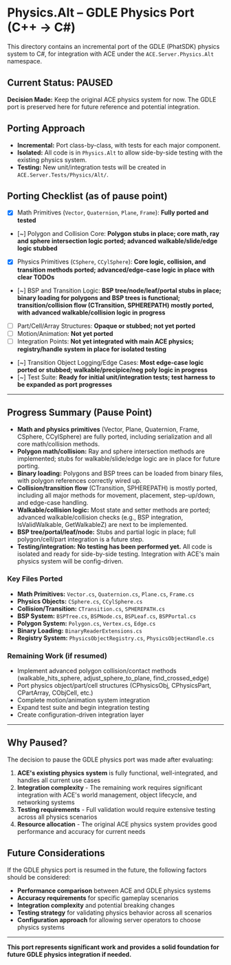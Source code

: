 # Physics.Alt – GDLE Physics Port (C++ → C#)

This directory contains an incremental port of the GDLE (PhatSDK) physics system to C#, for integration with ACE under the `ACE.Server.Physics.Alt` namespace.

## Current Status: **PAUSED**

**Decision Made:** Keep the original ACE physics system for now. The GDLE port is preserved here for future reference and potential integration.

## Porting Approach
- **Incremental:** Port class-by-class, with tests for each major component.
- **Isolated:** All code is in `Physics.Alt` to allow side-by-side testing with the existing physics system.
- **Testing:** New unit/integration tests will be created in `ACE.Server.Tests/Physics/Alt/`.

## Porting Checklist (as of pause point)
- [x] Math Primitives (`Vector`, `Quaternion`, `Plane`, `Frame`): **Fully ported and tested**
- [~] Polygon and Collision Core: **Polygon stubs in place; core math, ray and sphere intersection logic ported; advanced walkable/slide/edge logic stubbed**
- [x] Physics Primitives (`CSphere`, `CCylSphere`): **Core logic, collision, and transition methods ported; advanced/edge-case logic in place with clear TODOs**
- [~] BSP and Transition Logic: **BSP tree/node/leaf/portal stubs in place; binary loading for polygons and BSP trees is functional; transition/collision flow (CTransition, SPHEREPATH) mostly ported, with advanced walkable/collision logic in progress**
- [ ] Part/Cell/Array Structures: **Opaque or stubbed; not yet ported**
- [ ] Motion/Animation: **Not yet ported**
- [ ] Integration Points: **Not yet integrated with main ACE physics; registry/handle system in place for isolated testing**
- [~] Transition Object Logging/Edge Cases: **Most edge-case logic ported or stubbed; walkable/precipice/neg poly logic in progress**
- [~] Test Suite: **Ready for initial unit/integration tests; test harness to be expanded as port progresses**

---

## Progress Summary (Pause Point)
- **Math and physics primitives** (Vector, Plane, Quaternion, Frame, CSphere, CCylSphere) are fully ported, including serialization and all core math/collision methods.
- **Polygon math/collision:** Ray and sphere intersection methods are implemented; stubs for walkable/slide/edge logic are in place for future porting.
- **Binary loading:** Polygons and BSP trees can be loaded from binary files, with polygon references correctly wired up.
- **Collision/transition flow** (CTransition, SPHEREPATH) is mostly ported, including all major methods for movement, placement, step-up/down, and edge-case handling.
- **Walkable/collision logic:** Most state and setter methods are ported; advanced walkable/collision checks (e.g., BSP integration, IsValidWalkable, GetWalkableZ) are next to be implemented.
- **BSP tree/portal/leaf/node:** Stubs and partial logic in place; full polygon/cell/part integration is a future step.
- **Testing/integration:** **No testing has been performed yet.** All code is isolated and ready for side-by-side testing. Integration with ACE's main physics system will be config-driven.

### Key Files Ported
- **Math Primitives:** `Vector.cs`, `Quaternion.cs`, `Plane.cs`, `Frame.cs`
- **Physics Objects:** `CSphere.cs`, `CCylSphere.cs`
- **Collision/Transition:** `CTransition.cs`, `SPHEREPATH.cs`
- **BSP System:** `BSPTree.cs`, `BSPNode.cs`, `BSPLeaf.cs`, `BSPPortal.cs`
- **Polygon System:** `Polygon.cs`, `Vertex.cs`, `Edge.cs`
- **Binary Loading:** `BinaryReaderExtensions.cs`
- **Registry System:** `PhysicsObjectRegistry.cs`, `PhysicsObjectHandle.cs`

### Remaining Work (if resumed)
- Implement advanced polygon collision/contact methods (walkable_hits_sphere, adjust_sphere_to_plane, find_crossed_edge)
- Port physics object/part/cell structures (CPhysicsObj, CPhysicsPart, CPartArray, CObjCell, etc.)
- Complete motion/animation system integration
- Expand test suite and begin integration testing
- Create configuration-driven integration layer

---

## Why Paused?

The decision to pause the GDLE physics port was made after evaluating:

1. **ACE's existing physics system** is fully functional, well-integrated, and handles all current use cases
2. **Integration complexity** - The remaining work requires significant integration with ACE's world management, object lifecycle, and networking systems
3. **Testing requirements** - Full validation would require extensive testing across all physics scenarios
4. **Resource allocation** - The original ACE physics system provides good performance and accuracy for current needs

## Future Considerations

If the GDLE physics port is resumed in the future, the following factors should be considered:

- **Performance comparison** between ACE and GDLE physics systems
- **Accuracy requirements** for specific gameplay scenarios
- **Integration complexity** and potential breaking changes
- **Testing strategy** for validating physics behavior across all scenarios
- **Configuration approach** for allowing server operators to choose physics systems

---

**This port represents significant work and provides a solid foundation for future GDLE physics integration if needed.** 